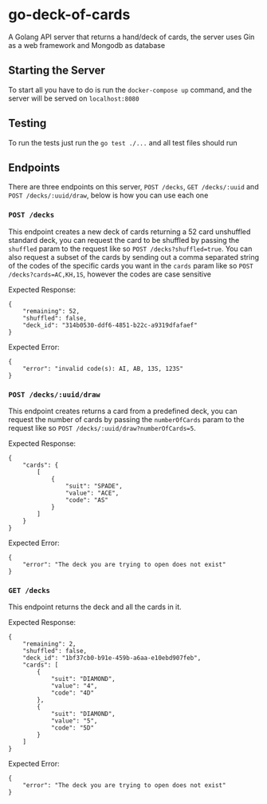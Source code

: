 # go-deck-of-cards

A Golang API server that returns a hand/deck of cards, the server uses Gin as a web framework and Mongodb as database

## Starting the Server

To start all you have to do is run the `docker-compose up`  command, and the server will be served on `localhost:8080`

## Testing

To run the tests just run the `go test ./...` and all test files should run


## Endpoints
There are three endpoints on this server, `POST /decks`, `GET /decks/:uuid` and `POST /decks/:uuid/draw`, below is how you can use each one

### `POST /decks`

This endpoint creates a new deck of cards returning a 52 card unshuffled standard deck, you can request the card to be shuffled by passing the `shuffled` param to the request like so `POST /decks?shuffled=true`. You can also request a subset of the cards by sending out a comma separated string of the codes of the specific cards you want in the `cards` param like so `POST /decks?cards=AC,KH,1S`, however the codes are case sensitive

Expected Response:

```
{
    "remaining": 52,
    "shuffled": false,
    "deck_id": "314b0530-ddf6-4851-b22c-a9319dfafaef"
}
```
Expected Error:

```
{
    "error": "invalid code(s): AI, AB, 13S, 123S"
}
```


### `POST /decks/:uuid/draw`

This endpoint creates returns a card from a predefined deck, you can request the number of cards  by passing the `numberOfCards` param to the request like so `POST /decks/:uuid/draw?numberOfCards=5`. 

Expected Response:

```
{
    "cards": {
        [
            {
                "suit": "SPADE",
                "value": "ACE",
                "code": "AS"
            }
        ]
    }
}
```

Expected Error:

```
{
    "error": "The deck you are trying to open does not exist"
}
```


### `GET /decks`

This endpoint returns the deck and all the cards in it. 


Expected Response:

```
{
    "remaining": 2,
    "shuffled": false,
    "deck_id": "1bf37cb0-b91e-459b-a6aa-e10ebd907feb",
    "cards": [
        {
            "suit": "DIAMOND",
            "value": "4",
            "code": "4D"
        },
        {
            "suit": "DIAMOND",
            "value": "5",
            "code": "5D"
        }
    ]
}
```

Expected Error:

```
{
    "error": "The deck you are trying to open does not exist"
}
```
